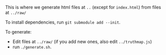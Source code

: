 This is where we generate html files at `..` (except for `index.html`) from
files at `../raw/`

To install dependencies, run `git submodule add --init`.

To generate:

  * Edit files at `../raw/` (if you add new ones, also edit `../truthmap.js`)
  * run `./generate.sh`.

